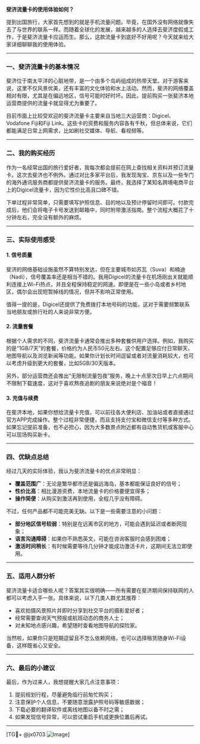 **斐济流量卡的使用体验如何？**

提到出国旅行，大家首先想到的就是手机流量问题。毕竟，在国外没有网络就像失去了与世界的联系一样。而随着全球化的发展，越来越多的人选择去斐济度假或工作，于是斐济流量卡应运而生。那么，这款流量卡到底好不好用呢？今天就来给大家详细聊聊我的使用体验。

---

### **一、斐济流量卡的基本情况**
斐济位于南太平洋的心脏地带，是一个由多个岛屿组成的热带天堂。对于游客来说，这里不仅风景优美，还有丰富的文化体验和水上活动。然而，斐济的网络覆盖相对有限，尤其是在偏远地区，信号可能时好时坏。因此，提前购买一张斐济本地运营商提供的流量卡就显得尤为重要了。

目前市面上比较受欢迎的斐济流量卡主要来自当地三大运营商：Digicel、Vodafone Fiji和Fiji Link。这些卡的资费和服务内容各有千秋，但总体来说，它们都能满足日常上网需求，比如刷社交媒体、导航、看视频等。

---

### **二、我的购买经历**
作为一名经常出国的旅行爱好者，我每次都会提前在网上查找相关资料并预订流量卡。这次去斐济也不例外。通过对比多家平台后，我发现淘宝、京东以及一些专门的海外通讯服务商都提供斐济流量卡的服务。最终，我选择了某知名跨境电商平台上的Digicel流量卡，因为它性价比高且口碑不错。

下单过程非常简单，只需要填写护照信息、目的地以及预计停留时间即可。付款完成后，他们会将电子卡号发送到邮箱中，同时附带激活指南。整个流程大概花了十分钟左右，完全没有额外的麻烦。

---

### **三、实际使用感受**
#### 1. **信号质量**
斐济的网络基础设施虽然不算特别发达，但在主要城市如苏瓦（Suva）和楠迪（Nadi），信号覆盖率还是相当不错的。我用Digicel的流量卡在机场刚出关就能顺利连接上Wi-Fi热点，并且全程保持稳定的网速。即便是在一些小岛或者乡村地区，偶尔会出现短暂掉线的情况，但并不影响正常使用。

值得一提的是，Digicel还提供了免费拨打本地号码的功能，这对于需要频繁联系当地朋友或旅行社的人来说非常方便。

#### 2. **流量套餐**
根据个人需求的不同，斐济流量卡通常会推出多种套餐供用户选择。例如，我购买的是“1GB/7天”的套餐，价格约为人民币50元左右。这个配置足够应付日常聊天、地图导航以及浏览新闻等功能。如果你计划长时间逗留或者对流量消耗较大，也可以考虑升级到更大的套餐，比如5GB/30天版本。

另外，部分运营商还会推出“无限制流量包夜”服务，晚上十点至次日早上六点期间不限制下载速度，这对于喜欢熬夜追剧的朋友来说绝对是个福音！

#### 3. **充值与续费**
在斐济本地，如果你想给流量卡充值，可以前往各大便利店、加油站或者直接通过官方APP完成操作。整个过程非常便捷，而且支持支付宝和微信支付等多种方式。如果忘记提前准备，也不必担心，因为大多数景点附近都有自动售货机或客服中心可以现场购买新卡。

---

### **四、优缺点总结**
经过几天的实际体验，我认为斐济流量卡的优点非常明显：
- **覆盖范围广**：无论是繁华都市还是偏远海岛，基本都能保证良好的信号；
- **性价比高**：相比漫游资费，本地流量卡的价格要便宜得多；
- **操作简便**：从购买到激活再到使用，全程几乎没有障碍。

不过，任何产品都不可能完美无缺。以下是一些需要注意的小问题：
- **部分地区信号较弱**：特别是在远离市区的地方，可能会遇到延迟或者断网现象；
- **语言沟通障碍**：如果你不熟悉英文，可能在咨询客服时会感到困难；
- **激活时间稍长**：有时候需要等待几分钟才能成功激活卡片，这期间无法立即使用。

---

### **五、适用人群分析**
斐济流量卡适合哪些人呢？答案其实很明确——所有需要在斐济期间保持联网的人都可以考虑入手一张。具体来说，以下几类人群尤其推荐：
- 喜欢拍摄风景照片并即时分享到社交平台的摄影爱好者；
- 经常需要查询天气预报或航班动态的商务人士；
- 对未知地点感兴趣，希望随时查看地图导航的探险家。

当然啦，如果你只是短期逗留且不怎么依赖网络，也可以选择租赁随身Wi-Fi设备，这样既省心又安全。

---

### **六、最后的小建议**
最后，作为过来人，我想提醒大家几点注意事项：
1. 提前规划行程，尽量避免临行前匆忙购买；
2. 注意保护个人信息，不要随意泄露护照号码等敏感数据；
3. 下载必要的翻译软件或离线地图以备不时之需；
4. 如果发现信号异常，可以尝试重启手机或更换位置后再试。

---

[TG💪+ @jx0703 ![Image](https://github.com/user-attachments/assets/dbca1d08-cadb-493c-b0ec-ad6f7a83f270)]